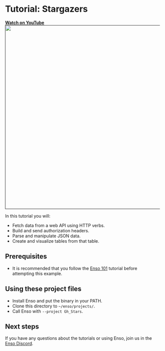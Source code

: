 # Tutorial: Stargazers

<a href="">
<b>Watch on YouTube</b>
<br>
<img src="https://user-images.githubusercontent.com/1790822/105635673-650ca480-5e64-11eb-962e-91c465703f82.png" width=600/>
</a>

In this tutorial you will:

- Fetch data from a web API using HTTP verbs.
- Build and send authorization headers.
- Parse and manipulate JSON data.
- Create and visualize tables from that table.

## Prerequisites

- It is recommended that you follow the [Enso 101](https://github.com/enso-org/tutorial_101) tutorial before attempting this example.

## Using these project files

- Install Enso and put the binary in your PATH. 
- Clone this directory to `~/enso/projects/`.
- Call Enso with `--project Gh_Stars`. 

## Next steps

If you have any questions about the tutorials or using Enso, join us in the [Enso Discord](https://discord.gg/enso).
